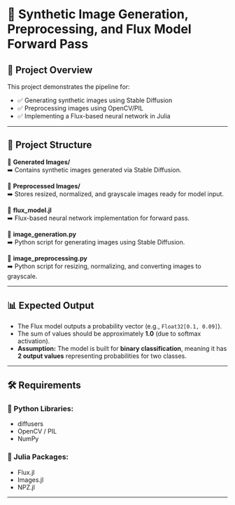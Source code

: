 # 📌 **Synthetic Image Generation, Preprocessing, and Flux Model Forward Pass**

## 📝 **Project Overview**
This project demonstrates the pipeline for:
- ✅ Generating synthetic images using Stable Diffusion
- ✅ Preprocessing images using OpenCV/PIL
- ✅ Implementing a Flux-based neural network in Julia

---

## 📂 **Project Structure**

📁 **Generated Images/**  
➡️ Contains synthetic images generated via Stable Diffusion.

📁 **Preprocessed Images/**  
➡️ Stores resized, normalized, and grayscale images ready for model input.

📄 **flux_model.jl**  
➡️ Flux-based neural network implementation for forward pass.

📄 **image_generation.py**  
➡️ Python script for generating images using Stable Diffusion.

📄 **image_preprocessing.py**  
➡️ Python script for resizing, normalizing, and converting images to grayscale.

---

## 📊 **Expected Output**
- The Flux model outputs a probability vector (e.g., `Float32[0.1, 0.09]`).
- The sum of values should be approximately **1.0** (due to softmax activation).
- **Assumption:** The model is built for **binary classification**, meaning it has **2 output values** representing probabilities for two classes.

---

## 🛠 **Requirements**
### **🔹 Python Libraries:**
- diffusers
- OpenCV / PIL
- NumPy

### **🔹 Julia Packages:**
- Flux.jl
- Images.jl
- NPZ.jl

---


